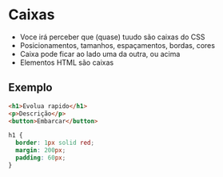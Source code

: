 # Caixas

* Voce irá perceber que (quase) tuudo são caixas do CSS
* Posicionamentos, tamanhos, espaçamentos, bordas, cores
* Caixa pode ficar ao lado uma da outra, ou acima
* Elementos HTML são caixas

## Exemplo

```HTML
<h1>Evolua rapido</h1>
<p>Descrição</p>
<button>Embarcar</button>

```

```css
h1 {
  border: 1px solid red;
  margin: 200px;
  padding: 60px;
}
```